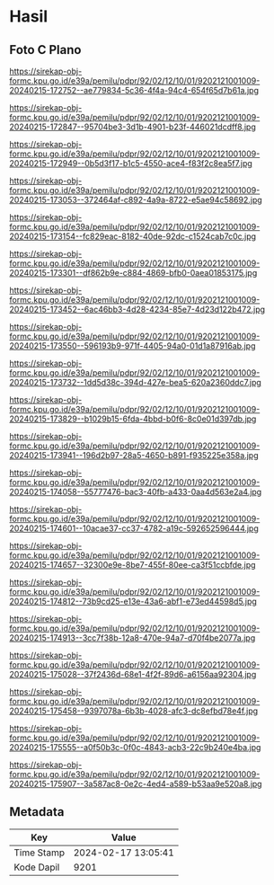 # Hasil

## Foto C Plano

https://sirekap-obj-formc.kpu.go.id/e39a/pemilu/pdpr/92/02/12/10/01/9202121001009-20240215-172752--ae779834-5c36-4f4a-94c4-654f65d7b61a.jpg

https://sirekap-obj-formc.kpu.go.id/e39a/pemilu/pdpr/92/02/12/10/01/9202121001009-20240215-172847--95704be3-3d1b-4901-b23f-446021dcdff8.jpg

https://sirekap-obj-formc.kpu.go.id/e39a/pemilu/pdpr/92/02/12/10/01/9202121001009-20240215-172949--0b5d3f17-b1c5-4550-ace4-f83f2c8ea5f7.jpg

https://sirekap-obj-formc.kpu.go.id/e39a/pemilu/pdpr/92/02/12/10/01/9202121001009-20240215-173053--372464af-c892-4a9a-8722-e5ae94c58692.jpg

https://sirekap-obj-formc.kpu.go.id/e39a/pemilu/pdpr/92/02/12/10/01/9202121001009-20240215-173154--fc829eac-8182-40de-92dc-c1524cab7c0c.jpg

https://sirekap-obj-formc.kpu.go.id/e39a/pemilu/pdpr/92/02/12/10/01/9202121001009-20240215-173301--df862b9e-c884-4869-bfb0-0aea01853175.jpg

https://sirekap-obj-formc.kpu.go.id/e39a/pemilu/pdpr/92/02/12/10/01/9202121001009-20240215-173452--6ac46bb3-4d28-4234-85e7-4d23d122b472.jpg

https://sirekap-obj-formc.kpu.go.id/e39a/pemilu/pdpr/92/02/12/10/01/9202121001009-20240215-173550--596193b9-971f-4405-94a0-01d1a87916ab.jpg

https://sirekap-obj-formc.kpu.go.id/e39a/pemilu/pdpr/92/02/12/10/01/9202121001009-20240215-173732--1dd5d38c-394d-427e-bea5-620a2360ddc7.jpg

https://sirekap-obj-formc.kpu.go.id/e39a/pemilu/pdpr/92/02/12/10/01/9202121001009-20240215-173829--b1029b15-6fda-4bbd-b0f6-8c0e01d397db.jpg

https://sirekap-obj-formc.kpu.go.id/e39a/pemilu/pdpr/92/02/12/10/01/9202121001009-20240215-173941--196d2b97-28a5-4650-b891-f935225e358a.jpg

https://sirekap-obj-formc.kpu.go.id/e39a/pemilu/pdpr/92/02/12/10/01/9202121001009-20240215-174058--55777476-bac3-40fb-a433-0aa4d563e2a4.jpg

https://sirekap-obj-formc.kpu.go.id/e39a/pemilu/pdpr/92/02/12/10/01/9202121001009-20240215-174601--10acae37-cc37-4782-a19c-592652596444.jpg

https://sirekap-obj-formc.kpu.go.id/e39a/pemilu/pdpr/92/02/12/10/01/9202121001009-20240215-174657--32300e9e-8be7-455f-80ee-ca3f51ccbfde.jpg

https://sirekap-obj-formc.kpu.go.id/e39a/pemilu/pdpr/92/02/12/10/01/9202121001009-20240215-174812--73b9cd25-e13e-43a6-abf1-e73ed44598d5.jpg

https://sirekap-obj-formc.kpu.go.id/e39a/pemilu/pdpr/92/02/12/10/01/9202121001009-20240215-174913--3cc7f38b-12a8-470e-94a7-d70f4be2077a.jpg

https://sirekap-obj-formc.kpu.go.id/e39a/pemilu/pdpr/92/02/12/10/01/9202121001009-20240215-175028--37f2436d-68e1-4f2f-89d6-a6156aa92304.jpg

https://sirekap-obj-formc.kpu.go.id/e39a/pemilu/pdpr/92/02/12/10/01/9202121001009-20240215-175458--9397078a-6b3b-4028-afc3-dc8efbd78e4f.jpg

https://sirekap-obj-formc.kpu.go.id/e39a/pemilu/pdpr/92/02/12/10/01/9202121001009-20240215-175555--a0f50b3c-0f0c-4843-acb3-22c9b240e4ba.jpg

https://sirekap-obj-formc.kpu.go.id/e39a/pemilu/pdpr/92/02/12/10/01/9202121001009-20240215-175907--3a587ac8-0e2c-4ed4-a589-b53aa9e520a8.jpg


## Metadata

| Key        | Value               |
| ---------- | ------------------- |
| Time Stamp | 2024-02-17 13:05:41 |
| Kode Dapil | 9201                |



